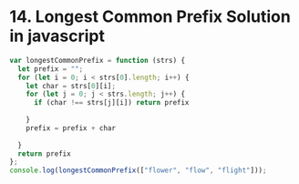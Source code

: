 # 14. Longest Common Prefix Solution in javascript

```javascript
var longestCommonPrefix = function (strs) {
  let prefix = "";
  for (let i = 0; i < strs[0].length; i++) {
    let char = strs[0][i];
    for (let j = 0; j < strs.length; j++) {
      if (char !== strs[j][i]) return prefix     
      
    }
    prefix = prefix + char
    
  }
  return prefix
};
console.log(longestCommonPrefix(["flower", "flow", "flight"]));
```
